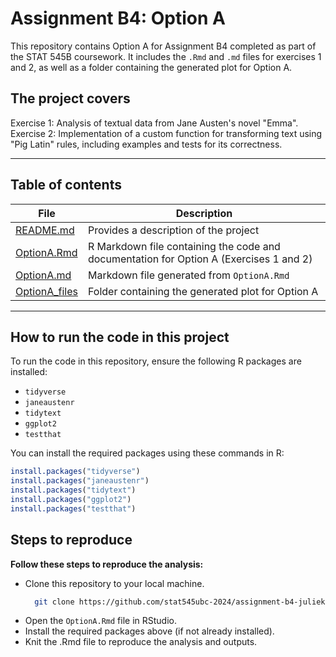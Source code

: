 # Assignment B4: Option A

This repository contains Option A for Assignment B4 completed as part of the STAT 545B coursework. It includes the `.Rmd` and `.md` files for exercises 1 and 2, as well as a folder containing the generated plot for Option A.

## **The project covers**
Exercise 1: Analysis of textual data from Jane Austen's novel "Emma".
Exercise 2: Implementation of a custom function for transforming text using "Pig Latin" rules, including examples and tests for its correctness.

---

## **Table of contents**

| **File**                | **Description**                                           |
|--------------------------|-----------------------------------------------------------|
| [README.md](./README.md) | Provides a description of the project                     |
| [OptionA.Rmd](./OptionA.Rmd) | R Markdown file containing the code and documentation for Option A (Exercises 1 and 2) |
| [OptionA.md](./OptionA.md) | Markdown file generated from `OptionA.Rmd`              |
| [OptionA_files](./OptionA_files) | Folder containing the generated plot for Option A        |

---

## **How to run the code in this project**

To run the code in this repository, ensure the following R packages are installed:
- `tidyverse`
- `janeaustenr`
- `tidytext`
- `ggplot2`
- `testthat`

You can install the required packages using these commands in R:

```r
install.packages("tidyverse")
install.packages("janeaustenr")
install.packages("tidytext")
install.packages("ggplot2")
install.packages("testthat")
```

## **Steps to reproduce**

**Follow these steps to reproduce the analysis:**

- Clone this repository to your local machine.
  ```bash
    git clone https://github.com/stat545ubc-2024/assignment-b4-juliekmunkvad.git
    ```
- Open the `OptionA.Rmd` file in RStudio.
- Install the required packages above (if not already installed).
- Knit the .Rmd file to reproduce the analysis and outputs.
